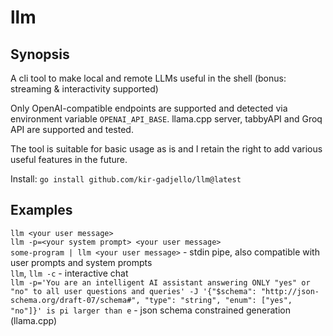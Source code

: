 # llm

## Synopsis

A cli tool to make local and remote LLMs useful in the shell (bonus: streaming & interactivity supported) 

Only OpenAI-compatible endpoints are supported and detected via environment variable `OPENAI_API_BASE`. llama.cpp server, tabbyAPI and Groq API are supported and tested. 

The tool is suitable for basic usage as is and I retain the right to add various useful features in the future.

Install: `go install github.com/kir-gadjello/llm@latest`

## Examples

`llm <your user message>` \
`llm -p=<your system prompt> <your user message>` \
`some-program | llm <your user message>` - stdin pipe, also compatible with user prompts and system prompts \
`llm`, `llm -c` - interactive chat \
`llm -p='You are an intelligent AI assistant answering ONLY "yes" or "no" to all user questions and queries' -J '{"$schema": "http://json-schema.org/draft-07/schema#", "type": "string", "enum": ["yes", "no"]}' is pi larger than e` - json schema constrained generation (llama.cpp)
